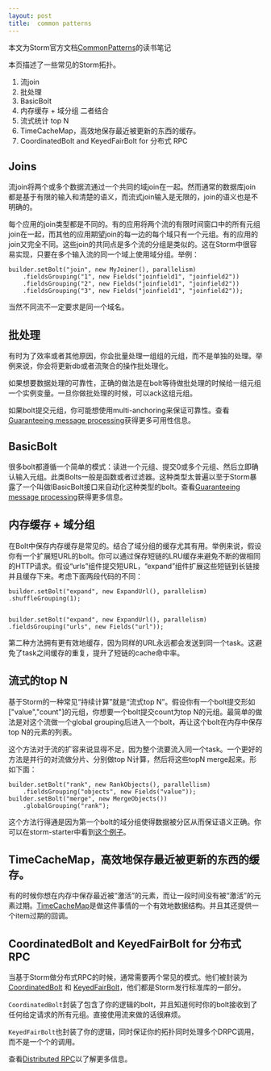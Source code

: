```yaml
---
layout: post
title:  common patterns
---
```


本文为Storm官方文档[CommonPatterns](http://storm.incubator.apache.org/documentation/Common-patterns.html)的读书笔记

本页描述了一些常见的Storm拓扑。

1. 流join
2. 批处理
3. BasicBolt
4. 内存缓存 + 域分组 二者结合
5. 流式统计 top N
6. TimeCacheMap，高效地保存最近被更新的东西的缓存。
7. CoordinatedBolt and KeyedFairBolt for 分布式 RPC

## Joins

流join将两个或多个数据流通过一个共同的域join在一起。然而通常的数据库join都是基于有限的输入和清楚的语义，而流式join输入是无限的，join的语义也是不明确的。

每个应用的join类型都是不同的。有的应用将两个流的有限时间窗口中的所有元组join在一起，而其他的应用期望join的每一边的每个域只有一个元组。有的应用的join又完全不同。这些join的共同点是多个流的分组是类似的。这在Storm中很容易实现，只要在多个输入流的同一个域上使用域分组。举例：
    
    builder.setBolt("join", new MyJoiner(), parallelism) 
        .fieldsGrouping("1", new Fields("joinfield1", "joinfield2")) 
        .fieldsGrouping("2", new Fields("joinfield1", "joinfield2")) 
        .fieldsGrouping("3", new Fields("joinfield1", "joinfield2"));

当然不同流不一定要求是同一个域名。

## 批处理

有时为了效率或者其他原因，你会批量处理一组组的元组，而不是单独的处理。举例来说，你会将更新db或者流聚合的操作批处理化。

如果想要数据处理的可靠性，正确的做法是在bolt等待做批处理的时候给一组元组一个实例变量。一旦你做批处理的时候，可以ack这组元组。

如果bolt提交元组，你可能想使用multi-anchoring来保证可靠性。查看[Guaranteeing message processing](http://storm.incubator.apache.org/documentation/Guaranteeing-message-processing.html)获得更多可用性信息。

## BasicBolt

很多bolt都遵循一个简单的模式：读进一个元组、提交0或多个元组、然后立即确认输入元组。此类Bolts一般是函数或者过滤器。这种类型太普遍以至于Storm暴露了一个叫做IBasicBolt接口来自动化这种类型的bolt。查看[Guaranteeing message processing](http://storm.incubator.apache.org/documentation/Guaranteeing-message-processing.html)获得更多信息。

## 内存缓存 + 域分组

在Bolt中保存内存缓存是常见的。结合了域分组的缓存尤其有用。举例来说，假设你有一个扩展短URL的bolt。你可以通过保存短链的LRU缓存来避免不断的做相同的HTTP请求。假设“urls”组件提交短URL，“expand”组件扩展这些短链到长链接并且缓存下来。考虑下面两段代码的不同：

    builder.setBolt("expand", new ExpandUrl(), parallelism) .shuffleGrouping(1);


    builder.setBolt("expand", new ExpandUrl(), parallelism) .fieldsGrouping("urls", new Fields("url"));

第二种方法拥有更有效地缓存，因为同样的URL永远都会发送到同一个task。这避免了task之间缓存的重复，提升了短链的cache命中率。

## 流式的top N

基于Storm的一种常见“持续计算”就是“流式top N”。假设你有一个bolt提交形如["value","count"]的元组，你想要一个bolt提交count为top N的元组。最简单的做法是对这个流做一个global grouping后进入一个bolt，再让这个bolt在内存中保存top N的元素的列表。

这个方法对于流的扩容来说显得不足，因为整个流要流入同一个task。一个更好的方法是并行的对流做分片、分别做top N计算，然后将这些topN merge起来。形如下面：
    
    builder.setBolt("rank", new RankObjects(), parallellism) 
        .fieldsGrouping("objects", new Fields("value")); 
    builder.setBolt("merge", new MergeObjects()) 
        .globalGrouping("rank");

这个方法行得通是因为第一个bolt的域分组使得数据被分区从而保证语义正确。你可以在storm-starter中看到[这个例子](https://github.com/nathanmarz/storm-starter/blob/master/src/jvm/storm/starter/RollingTopWords.java)。

## TimeCacheMap，高效地保存最近被更新的东西的缓存。

有的时候你想在内存中保存最近被“激活”的元素，而让一段时间没有被“激活”的元素过期。[TimeCacheMap](http://storm.incubator.apache.org/apidocs/backtype/storm/utils/TimeCacheMap.html)是做这件事情的一个有效地数据结构。并且其还提供一个item过期的回调。

## CoordinatedBolt and KeyedFairBolt for 分布式 RPC

当基于Storm做分布式RPC的时候，通常需要两个常见的模式。他们被封装为[CoordinatedBolt](http://storm.incubator.apache.org/apidocs/backtype/storm/task/CoordinatedBolt.html) 和 [KeyedFairBolt](http://storm.incubator.apache.org/apidocs/backtype/storm/task/KeyedFairBolt.html)，他们都是Storm发行标准库的一部分。

`CoordinatedBolt`封装了包含了你的逻辑的bolt，并且知道何时你的bolt接收到了任何给定请求的所有元组。直接使用流来做的话很麻烦。

`KeyedFairBolt`也封装了你的逻辑，同时保证你的拓扑同时处理多个DRPC调用，而不是一个个的调用。

查看[Distributed RPC](http://storm.incubator.apache.org/documentation/Distributed-RPC.html)以了解更多信息。